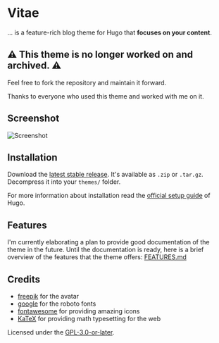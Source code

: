 # Vitae
... is a feature-rich blog theme for Hugo that **focuses on your content**.

## ⚠️ This theme is no longer worked on and archived. ⚠️

Feel free to fork the repository and maintain it forward.

Thanks to everyone who used this theme and worked with me on it.

## Screenshot

![Screenshot](https://raw.githubusercontent.com/dataCobra/hugo-vitae/main/images/screenshot.png)

## Installation

Download the [latest stable release](https://github.com/dataCobra/hugo-vitae/releases/latest).
It's available as `.zip` or `.tar.gz`. Decompress it into your `themes/` folder.

For more information about installation read the
[official setup guide](https://gohugo.io/overview/installing/) of Hugo.

## Features

I'm currently elaborating a plan to provide good documentation of the theme
in the future. Until the documentation is ready, here is a brief overview of
the features that the theme offers: [FEATURES.md](https://github.com/dataCobra/hugo-vitae/blob/main/FEATURES.md)

## Credits

* [freepik](https://www.freepik.com) for the avatar
* [google](https://fonts.google.com/specimen/Roboto) for the roboto fonts
* [fontawesome](https://fontawesome.com) for providing amazing icons
* [KaTeX](https://katex.org/) for providing math typesetting for the web

Licensed under the [GPL-3.0-or-later](https://raw.githubusercontent.com/dataCobra/hugo-vitae/main/COPYING).
